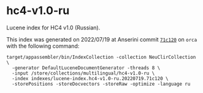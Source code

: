 # hc4-v1.0-ru

Lucene index for HC4 v1.0 (Russian).

This index was generated on 2022/07/19 at Anserini commit [`71c120`](https://github.com/castorini/anserini/commit/71c1200d36ce17615cf4da510ac4ef2d2f0121f6) on `orca` with the following command:

```
target/appassembler/bin/IndexCollection -collection NeuClirCollection \
  -generator DefaultLuceneDocumentGenerator -threads 8 \
  -input /store/collections/multilingual/hc4-v1.0-ru \
  -index indexes/lucene-index.hc4-v1.0-ru.20220719.71c120 \
  -storePositions -storeDocvectors -storeRaw -optimize -language ru
```
